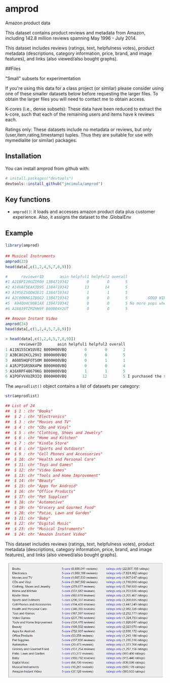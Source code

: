# amprod

Amazon product data

This dataset contains product reviews and metadata from Amazon, including 142.8 million reviews spanning May 1996 - July 2014.

This dataset includes reviews (ratings, text, helpfulness votes), product metadata (descriptions, category information, price, brand, and image features), and links (also viewed/also bought graphs).

##Files

"Small" subsets for experimentation

If you're using this data for a class project (or similar) please consider using one of these smaller datasets below before requesting the larger files. To obtain the larger files you will need to contact me to obtain access.

K-cores (i.e., dense subsets): These data have been reduced to extract the k-core, such that each of the remaining users and items have k reviews each.

Ratings only: These datasets include no metadata or reviews, but only (user,item,rating,timestamp) tuples. Thus they are suitable for use with mymedialite (or similar) packages.

## Installation

You can install amprod from github with:

```R
# install.packages("devtools")
devtools::install_github("jmcimula/amprod")
```

## Key functions

* `amprod()`: it loads and accesses amazon product data plus customer experience. Also, it assigns the dataset to the .GlobalEnv

## Example 

``` r
library(amprod)

## Musical Instruments
amprod(23)
head(data[,c(1,2,4,5,7,8,9)])
```

```r
#      reviewerID       asin helpful1 helpful2 overall                               summary unixReviewTime
#1 A2IBPI20UZIR0U 1384719342        0        0       5                                  good     1393545600
#2 A14VAT5EAX3D9S 1384719342       13       14       5                                  Jake     1363392000
#3 A195EZSQDW3E21 1384719342        1        1       5                  It Does The Job Well     1377648000
#4 A2C00NNG1ZQQG2 1384719342        0        0       5         GOOD WINDSCREEN FOR THE MONEY     1392336000
#5  A94QU4C90B1AX 1384719342        0        0       5 No more pops when I record my vocals.     1392940800
#6 A2A039TZMZHH9Y B00004Y2UT        0        0       5                        The Best Cable     1356048000
```

``` r
## Amazon Instant Video
amprod(24) 
head(data[,c(1,2,4,5,7,8,9)])
```

``` r
> head(data[,c(1,2,4,5,7,8,9)])
      reviewerID       asin helpful1 helpful2 overall                                            summary unixReviewTime
1 A11N155CW1UV02 B000H00VBQ        0        0       2                         A little bit boring for me   1399075200
2 A3BC8O2KCL29V2 B000H00VBQ        0        0       5                              Excellent Grown Up TV   1346630400
3  A60D5HQFOTSOM B000H00VBQ        0        1       1                              Way too boring for me   1381881600
4 A1RJPIGRSNX4PW B000H00VBQ        0        0       4                        Robson Green is mesmerizing   1383091200
5 A16XRPF40679KG B000H00VBQ        1        1       5                     Robson green and great writing   1234310400
6 A1POFVVXUZR3IQ B000H00VBQ       12       12       5 I purchased the series via streaming and loved it!   1318291200
```

The `amprodlist()` object contains a list of datasets per category:

``` r
str(amprodlist)
```

``` r
## List of 24
##  $ 1 : chr "Books"
##  $ 2 : chr "Electronics"
##  $ 3 : chr "Movies and TV"
##  $ 4 : chr "CDs and Vinyl"
##  $ 5 : chr "Clothing, Shoes and Jewelry"
##  $ 6 : chr "Home and Kitchen"
##  $ 7 : chr "Kindle Store"
##  $ 8 : chr "Sports and Outdoors"
##  $ 9 : chr "Cell Phones and Accessories"
##  $ 10: chr "Health and Personal Care"
##  $ 11: chr "Toys and Games"
##  $ 12: chr "Video Games"
##  $ 13: chr "Tools and Home Improvement"
##  $ 14: chr "Beauty"
##  $ 15: chr "Apps for Android"
##  $ 16: chr "Office Products"
##  $ 17: chr "Pet Supplies"
##  $ 18: chr "Automotive"
##  $ 19: chr "Grocery and Gourmet Food"
##  $ 20: chr "Patio, Lawn and Garden"
##  $ 21: chr "Baby"
##  $ 22: chr "Digital Music"
##  $ 23: chr "Musical Instruments"
##  $ 24: chr "Amazon Instant Video"
```

This dataset includes reviews (ratings, text, helpfulness votes), product metadata (descriptions, category information, price, brand, and image features), and links (also viewed/also bought graphs).

![alt tag](https://github.com/jmcimula/cv/blob/master/img.PNG)

